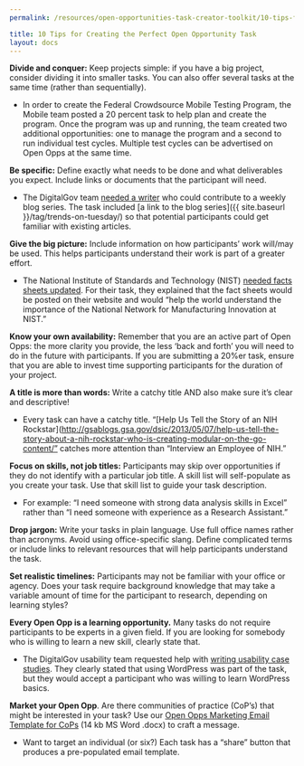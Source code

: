 ```yaml
---
permalink: /resources/open-opportunities-task-creator-toolkit/10-tips-for-creating-the-perfect-open-opportunity-task/

title: 10 Tips for Creating the Perfect Open Opportunity Task
layout: docs
---
```


**Divide and conquer:** Keep projects simple: if you have a big project, consider dividing it into smaller tasks. You can also offer several tasks at the same time (rather than sequentially).

- In order to create the Federal Crowdsource Mobile Testing Program, the Mobile team posted a 20 percent task to help plan and create the program. Once the program was up and running, the team created two additional opportunities: one to manage the program and a second to run individual test cycles. Multiple test cycles can be advertised on Open Opps at the same time.


**Be specific:** Define exactly what needs to be done and what deliverables you expect. Include links or documents that the participant will need.
- The DigitalGov team [needed a writer](https://openopps.digitalgov.gov/tasks/25) who could contribute to a weekly blog series. The task included [a link to the blog series]({{ site.baseurl }}/tag/trends-on-tuesday/) so that potential participants could get familiar with existing articles.

**Give the big picture:** Include information on how participants’ work will/may be used. This helps participants understand their work is part of a greater effort.

- The National Institute of Standards and Technology (NIST) [needed facts sheets updated](https://openopps.digitalgov.gov/tasks/24). For their task, they explained that the fact sheets would be posted on their website and would “help the world understand the importance of the National Network for Manufacturing Innovation at NIST.”

**Know your own availability:** Remember that you are an active part of Open Opps: the more clarity you provide, the less ‘back and forth’ you will need to do in the future with participants. If you are submitting a 20%er task, ensure that you are able to invest time supporting participants for the duration of your project.

**A title is more than words:**  Write a catchy title AND also make sure it’s clear and descriptive!

- Every task can have a catchy title. “[Help Us Tell the Story of an NIH Rockstar](http://gsablogs.gsa.gov/dsic/2013/05/07/help-us-tell-the-story-about-a-nih-rockstar-who-is-creating-modular-on-the-go-content/” catches more attention than “Interview an Employee of NIH.”


**Focus on skills, not job titles:** Participants may skip over opportunities if they do not identify with a particular job title. A skill list will self-populate as you create your task. Use that skill list to guide your task description.

- For example: “I need someone with strong data analysis skills in Excel” rather than “I need someone with experience as a Research Assistant.”

**Drop jargon:** Write your tasks in plain language. Use full office names rather than acronyms. Avoid using office-specific slang. Define complicated terms or include links to relevant resources that will help participants understand the task.

**Set realistic timelines:** Participants may not be familiar with your office or agency. Does your task require background knowledge that may take a variable amount of time for the participant to research, depending on learning styles?

**Every Open Opp is a learning opportunity.** Many tasks do not require participants to be experts in a given field. If you are looking for somebody who is willing to learn a new skill, clearly state that.

- The DigitalGov usability team requested help with [writing usability case studies](https://openopps.digitalgov.gov/tasks/18). They clearly stated that using WordPress was part of the task, but they would accept a participant who was willing to learn WordPress basics.

**Market your Open Opp**. Are there communities of practice (CoP’s) that might be interested in your task? Use our [Open Opps Marketing Email Template for CoPs](https://s3.amazonaws.com/sitesusa/wp-content/uploads/sites/212/2015/04/Open-Opps-Marketing-Email-Template-for-CoPs.docx) (14 kb MS Word .docx) to craft a message.
- Want to target an individual (or six?) Each task has a “share” button that produces a pre-populated email template.
